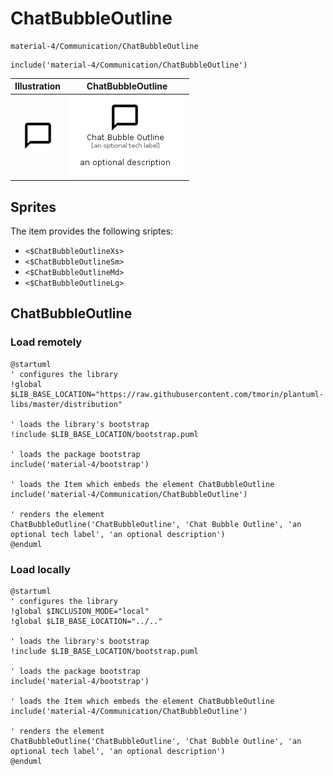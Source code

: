 # ChatBubbleOutline


```text
material-4/Communication/ChatBubbleOutline
```

```text
include('material-4/Communication/ChatBubbleOutline')
```



| Illustration | ChatBubbleOutline |
| :---: | :---: |
| ![illustration for Illustration](../../material-4/Communication/ChatBubbleOutline.png) | ![illustration for ChatBubbleOutline](../../material-4/Communication/ChatBubbleOutline.Local.png) |



## Sprites
The item provides the following sriptes:

- `<$ChatBubbleOutlineXs>`
- `<$ChatBubbleOutlineSm>`
- `<$ChatBubbleOutlineMd>`
- `<$ChatBubbleOutlineLg>`





## ChatBubbleOutline

### Load remotely
```plantuml
@startuml
' configures the library
!global $LIB_BASE_LOCATION="https://raw.githubusercontent.com/tmorin/plantuml-libs/master/distribution"

' loads the library's bootstrap
!include $LIB_BASE_LOCATION/bootstrap.puml

' loads the package bootstrap
include('material-4/bootstrap')

' loads the Item which embeds the element ChatBubbleOutline
include('material-4/Communication/ChatBubbleOutline')

' renders the element
ChatBubbleOutline('ChatBubbleOutline', 'Chat Bubble Outline', 'an optional tech label', 'an optional description')
@enduml
```

### Load locally
```plantuml
@startuml
' configures the library
!global $INCLUSION_MODE="local"
!global $LIB_BASE_LOCATION="../.."

' loads the library's bootstrap
!include $LIB_BASE_LOCATION/bootstrap.puml

' loads the package bootstrap
include('material-4/bootstrap')

' loads the Item which embeds the element ChatBubbleOutline
include('material-4/Communication/ChatBubbleOutline')

' renders the element
ChatBubbleOutline('ChatBubbleOutline', 'Chat Bubble Outline', 'an optional tech label', 'an optional description')
@enduml
```

